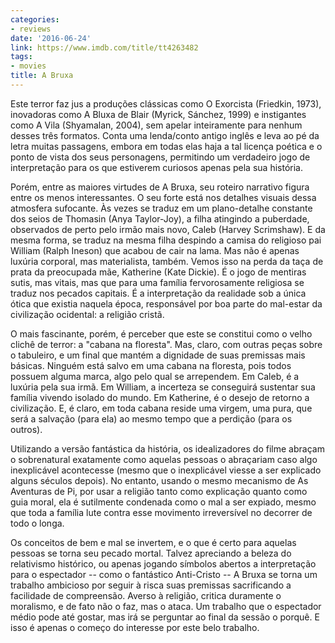 ```yaml
---
categories:
- reviews
date: '2016-06-24'
link: https://www.imdb.com/title/tt4263482
tags:
- movies
title: A Bruxa
---
```


Este terror faz jus a produções clássicas como O Exorcista (Friedkin, 1973), inovadoras como A Bluxa de Blair (Myrick, Sánchez, 1999) e instigantes como A Vila (Shyamalan, 2004), sem apelar inteiramente para nenhum desses três formatos. Conta uma lenda/conto antigo inglês e leva ao pé da letra muitas passagens, embora em todas elas haja a tal licença poética e o ponto de vista dos seus personagens, permitindo um verdadeiro jogo de interpretação para os que estiverem curiosos apenas pela sua história.

Porém, entre as maiores virtudes de A Bruxa, seu roteiro narrativo figura entre os menos interessantes. O seu forte está nos detalhes visuais dessa atmosfera sufocante. Às vezes se traduz em um plano-detalhe constante dos seios de Thomasin (Anya Taylor-Joy), a filha atingindo a puberdade, observados de perto pelo irmão mais novo, Caleb (Harvey Scrimshaw). E da mesma forma, se traduz na mesma filha despindo a camisa do religioso pai William (Ralph Ineson) que acabou de cair na lama. Mas não é apenas luxúria corporal, mas materialista, também. Vemos isso na perda da taça de prata da preocupada mãe, Katherine (Kate Dickie). É o jogo de mentiras sutis, mas vitais, mas que para uma família fervorosamente religiosa se traduz nos pecados capitais. É a interpretação da realidade sob a única ótica que existia naquela época, responsável por boa parte do mal-estar da civilização ocidental: a religião cristã.

O mais fascinante, porém, é perceber que este se constitui como o velho clichê de terror: a "cabana na floresta". Mas, claro, com outras peças sobre o tabuleiro, e um final que mantém a dignidade de suas premissas mais básicas. Ninguém está salvo em uma cabana na floresta, pois todos possuem alguma marca, algo pelo qual se arrependem. Em Caleb, é a luxúria pela sua irmã. Em William, a incerteza se conseguirá sustentar sua família vivendo isolado do mundo. Em Katherine, é o desejo de retorno a civilização. E, é claro, em toda cabana reside uma virgem, uma pura, que será a salvação (para ela) ao mesmo tempo que a perdição (para os outros).

Utilizando a versão fantástica da história, os idealizadores do filme abraçam o sobrenatural exatamente como aquelas pessoas o abraçariam caso algo inexplicável acontecesse (mesmo que o inexplicável viesse a ser explicado alguns séculos depois). No entanto, usando o mesmo mecanismo de As Aventuras de Pi, por usar a religião tanto como explicação quanto como guia moral, ela é sutilmente condenada como o mal a ser expiado, mesmo que toda a família lute contra esse movimento irreversível no decorrer de todo o longa.

Os conceitos de bem e mal se invertem, e o que é certo para aquelas pessoas se torna seu pecado mortal. Talvez apreciando a beleza do relativismo histórico, ou apenas jogando símbolos abertos a interpretação para o espectador -- como o fantástico Anti-Cristo -- A Bruxa se torna um trabalho ambicioso por seguir à risca suas premissas sacrificando a facilidade de compreensão. Averso à religião, critica duramente o moralismo, e de fato não o faz, mas o ataca. Um trabalho que o espectador médio pode até gostar, mas irá se perguntar ao final da sessão o porquê. E isso é apenas o começo do interesse por este belo trabalho.